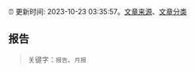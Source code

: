 :alarm_clock: 更新时间: 2023-10-23 03:35:57。[文章来源](/README.md)、[文章分类](/TAGS.md)

## 报告


> 关键字：`报告`、`月报`



